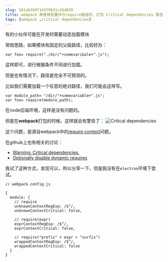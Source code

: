 ```yaml
---
slug: 581ab5b9f143f9631c26d039
title: webpack 再使用变量作为require路径时，打包 Critical dependencies 警告
tags: [webpack ,critical dependencies]
---
```


有的小伙伴可能在开发时需要动态加载模块

常规思路，如果模块有固定的父级路径，比较好办：
```
var foo= require("./dir/"+somevaribale+".js");
```

这样即可，进行根据条件不同进行加载。

但是也有情况下，路径是完全不可预测的。

比如我们需要加载一个任意的绝对路径，我们可能会这样写。

```
var module_path= "/dir/"+somevariable+".js";
var foo= require(module_path);
```

在node后端环境，这样是没有问题的。

但是在**webpack**打包的时候，这样就会有警告了：
![Critical dependencies ](https://static.gaoqixhb.com/FkVA8GgrviPE_RQ22lgbwlzxOJ02)

这个问题，是源自webpack中的[require context](http://webpack.github.io/docs/context.html)问题。

在github上也有相关的讨论：

* [Warning: Critical dependencies.](https://github.com/webpack/webpack/issues/196)
* [Optionally disable dynamic requires](https://github.com/webpack/webpack/issues/198)

我试了这种方式，发现可以，所以分享一下，但是我没有在`electron`环境下尝试。

```
// webpack.config.js

{
  module: {
    // require
    unknownContextRegExp: /$^/,
    unknownContextCritical: false,

    // require(expr)
    exprContextRegExp: /$^/,
    exprContextCritical: false,

    // require("prefix" + expr + "surfix")
    wrappedContextRegExp: /$^/,
    wrappedContextCritical: false
  }
}
```
